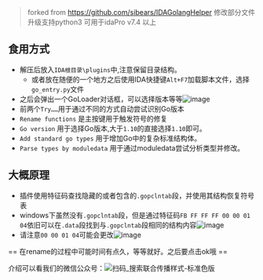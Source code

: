 > forked from https://github.com/sibears/IDAGolangHelper
> 修改部分文件升级支持python3 可用于idaPro v7.4 以上

## 食用方式
- 解压后放入`IDA根目录\plugins`中,注意保留目录结构。
  - 或者放在随便的一个地方之后使用IDA快捷键`Alt+F7`加载脚本文件，选择`go_entry.py`文件
- 之后会弹出一个GoLoader对话框，可以选择版本等等![image](https://user-images.githubusercontent.com/49470951/110728078-5a14a480-8257-11eb-8bbb-214f24486b88.png)
- 前两个`Try……`用于通过不同的方式自动尝试识别Go版本
- `Rename functions` 是主按键用于触发符号的修复
- `Go version` 用于选择Go版本,大于`1.10`的直接选择`1.10`即可。
- `Add standard go types` 用于增加Go中的复杂标准结构体。
- `Parse types by moduledata` 用于通过moduledata尝试分析类型并修改。

## 大概原理
- 插件使用特征码查找隐藏的或者包含的`.gopclntab`段，并使用其结构恢复符号表
- windows下虽然没有`.gopclntab`段，但是通过特征码`FB FF FF FF 00 00 01 04`依旧可以在`.data`段找到与`.gopclntab`段相同的结构内容![image](https://user-images.githubusercontent.com/49470951/110728143-79133680-8257-11eb-9ba4-46940d638d43.png)
- 请注意`00 00 01 04`可能会更改![image](https://user-images.githubusercontent.com/49470951/110728122-70226500-8257-11eb-988d-15a417c522fd.png)


== 在rename的过程中可能时间有点久，等等就好。之后要点击ok哦 ==

介绍可以看我们的微信公众号：![扫码_搜索联合传播样式-标准色版](https://user-images.githubusercontent.com/49470951/110085246-d9bff080-7dcb-11eb-9e04-da24a26bd6e2.png)
